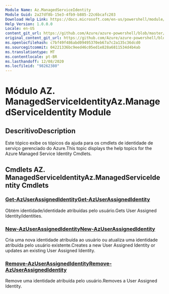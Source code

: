 ```yaml
---
Module Name: Az.ManagedServiceIdentity
Module Guid: 2a27df8b-15e3-4fb9-b885-22c6bcafc203
Download Help Link: https://docs.microsoft.com/en-us/powershell/module/az.managedserviceidentity
Help Version: 1.0.0.0
Locale: en-US
content_git_url: https://github.com/Azure/azure-powershell/blob/master/src/ManagedServiceIdentity/ManagedServiceIdentity/help/Az.ManagedServiceIdentity.md
original_content_git_url: https://github.com/Azure/azure-powershell/blob/master/src/ManagedServiceIdentity/ManagedServiceIdentity/help/Az.ManagedServiceIdentity.md
ms.openlocfilehash: c7bf49f486abd09495370eb67a7c2a135c36dcd0
ms.sourcegitcommit: 04221336bc9eed46c05ed1e828a6811534d4b4ab
ms.translationtype: MT
ms.contentlocale: pt-BR
ms.lasthandoff: 12/08/2020
ms.locfileid: "98262380"
---
```

# <span data-ttu-id="c836b-101">Módulo AZ. ManagedServiceIdentity</span><span class="sxs-lookup"><span data-stu-id="c836b-101">Az.ManagedServiceIdentity Module</span></span>
## <span data-ttu-id="c836b-102">Descritivo</span><span class="sxs-lookup"><span data-stu-id="c836b-102">Description</span></span>
<span data-ttu-id="c836b-103">Este tópico exibe os tópicos da ajuda para os cmdlets de identidade de serviço gerenciado do Azure.</span><span class="sxs-lookup"><span data-stu-id="c836b-103">This topic displays the help topics for the Azure Managed Service Identity Cmdlets.</span></span>

## <span data-ttu-id="c836b-104">Cmdlets AZ. ManagedServiceIdentity</span><span class="sxs-lookup"><span data-stu-id="c836b-104">Az.ManagedServiceIdentity Cmdlets</span></span>
### [<span data-ttu-id="c836b-105">Get-AzUserAssignedIdentity</span><span class="sxs-lookup"><span data-stu-id="c836b-105">Get-AzUserAssignedIdentity</span></span>](Get-AzUserAssignedIdentity.md)
<span data-ttu-id="c836b-106">Obtém identidade/identidade atribuídas pelo usuário.</span><span class="sxs-lookup"><span data-stu-id="c836b-106">Gets User Assigned Identity/identities.</span></span>

### [<span data-ttu-id="c836b-107">New-AzUserAssignedIdentity</span><span class="sxs-lookup"><span data-stu-id="c836b-107">New-AzUserAssignedIdentity</span></span>](New-AzUserAssignedIdentity.md)
<span data-ttu-id="c836b-108">Cria uma nova identidade atribuída ao usuário ou atualiza uma identidade atribuída pelo usuário existente.</span><span class="sxs-lookup"><span data-stu-id="c836b-108">Creates a new User Assigned Identity or updates an existing User Assigned Identity.</span></span>

### [<span data-ttu-id="c836b-109">Remove-AzUserAssignedIdentity</span><span class="sxs-lookup"><span data-stu-id="c836b-109">Remove-AzUserAssignedIdentity</span></span>](Remove-AzUserAssignedIdentity.md)
<span data-ttu-id="c836b-110">Remove uma identidade atribuída pelo usuário.</span><span class="sxs-lookup"><span data-stu-id="c836b-110">Removes a User Assigned Identity.</span></span>


